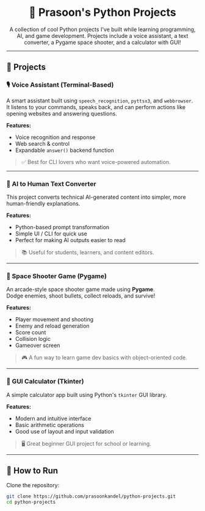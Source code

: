 <h1 align="center">🐍 Prasoon's Python Projects</h1>

<p align="center">
  A collection of cool Python projects I've built while learning programming, AI, and game development.  
  Projects include a voice assistant, a text converter, a Pygame space shooter, and a calculator with GUI!
</p>

---

## 🚀 Projects

### 🎙️ Voice Assistant (Terminal-Based)
A smart assistant built using `speech_recognition`, `pyttsx3`, and `webbrowser`.  
It listens to your commands, speaks back, and can perform actions like opening websites and answering questions.

**Features:**
- Voice recognition and response
- Web search & control
- Expandable `answer()` backend function

> ✅ Best for CLI lovers who want voice-powered automation.

---

### 🧠 AI to Human Text Converter
This project converts technical AI-generated content into simpler, more human-friendly explanations.

**Features:**
- Python-based prompt transformation
- Simple UI / CLI for quick use
- Perfect for making AI outputs easier to read

> 📚 Useful for students, learners, and content editors.

---

### 🚀 Space Shooter Game (Pygame)
An arcade-style space shooter game made using **Pygame**.  
Dodge enemies, shoot bullets, collect reloads, and survive!

**Features:**
- Player movement and shooting
- Enemy and reload generation
- Score count
- Collision logic
- Gameover screen

> 🎮 A fun way to learn game dev basics with object-oriented code.

---

### 🧮 GUI Calculator (Tkinter)
A simple calculator app built using Python's `tkinter` GUI library.

**Features:**
- Modern and intuitive interface
- Basic arithmetic operations
- Good use of layout and input validation

> 🖥️ Great beginner GUI project for school or learning.

---

## 📁 How to Run

Clone the repository:

```bash
git clone https://github.com/prasoonkandel/python-projects.git
cd python-projects
